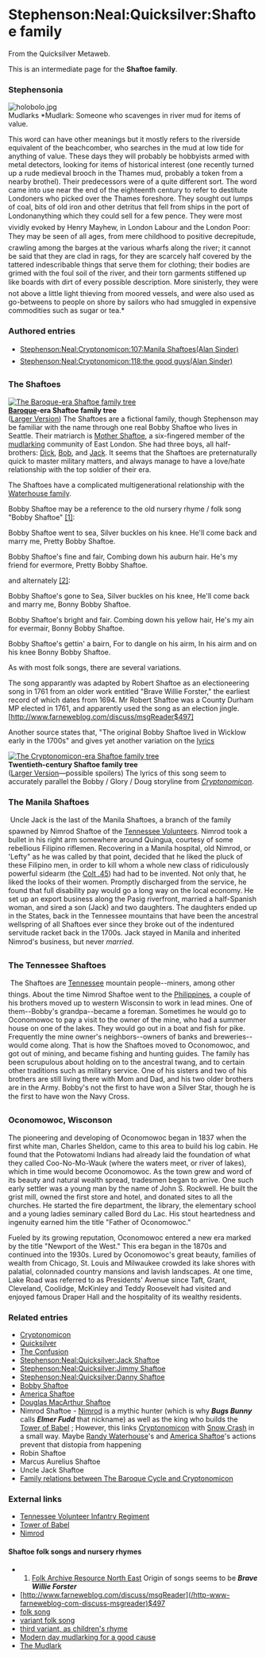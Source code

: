 
# Stephenson:Neal:Quicksilver:Shaftoe family

From the Quicksilver Metaweb.

This is an intermediate page for the **Shaftoe family**.

### Stephensonia


![holobolo.jpg](/images/holobolo.jpg)  
Mudlarks
*Mudlark: Someone who scavenges in river mud for items of value.

This word can have other meanings but it mostly refers to the riverside equivalent of the beachcomber, who searches in the mud at low tide for anything of value. These days they will probably be hobbyists armed with metal detectors, looking for items of historical interest (one recently turned up a rude medieval brooch in the Thames mud, probably a token from a nearby brothel). Their predecessors were of a quite different sort. The word came into use near the end of the eighteenth century to refer to destitute Londoners who picked over the Thames foreshore. They sought out lumps of coal, bits of old iron and other detritus that fell from ships in the port of Londonanything which they could sell for a few pence. They were most vividly evoked by Henry Mayhew, in London Labour and the London Poor: They may be seen of all ages, from mere childhood to positive decrepitude, crawling among the barges at the various wharfs along the river; it cannot be said that they are clad in rags, for they are scarcely half covered by the tattered indescribable things that serve them for clothing; their bodies are grimed with the foul soil of the river, and their torn garments stiffened up like boards with dirt of every possible description. More sinisterly, they were not above a little light thieving from moored vessels, and were also used as go-betweens to people on shore by sailors who had smuggled in expensive commodities such as sugar or tea.*

### Authored entries


* [Stephenson:Neal:Cryptonomicon:107:Manila Shaftoes(Alan Sinder)](/stephenson-neal-cryptonomicon-107-manila-shaftoes-alan-sinder)
* [Stephenson:Neal:Cryptonomicon:118:the good guys(Alan Sinder)](/stephenson-neal-cryptonomicon-118-the-good-guys-alan-sinder)


### The Shaftoes


[![The Baroque-era Shaftoe family tree](/web/20060725165805im_/http://www.metaweb.com/wiki/upload/5/59/BaroqueShaftoeFamilyTreeSC.png)](the-baroque-era-shaftoe-family-tree)  
**[Baroque](/baroque)-era Shaftoe family tree**  
([Larger Version](/image-baroqueshaftoefamilytreel-png))
The Shaftoes are a fictional family, though Stephenson may be familiar with the name through one real Bobby Shaftoe who lives in Seattle. Their matriarch is [Mother Shaftoe](/stephenson-neal-quicksilver-mother-shaftoe), a six-fingered member of the [mudlarking](/mudlark) community of East London. She had three boys, all half-brothers: [Dick](/stephenson-neal-quicksilver-dick-shaftoe), [Bob](/stephenson-neal-quicksilver-bob-shaftoe), and [Jack](/stephenson-neal-quicksilver-jack-shaftoe). It seems that the Shaftoes are preternaturally quick to master military matters, and always manage to have a love/hate relationship with the top soldier of their era.

The Shaftoes have a complicated multigenerational relationship with the [Waterhouse family](/stephenson-neal-quicksilver-waterhouse-family).

Bobby Shaftoe may be a reference to the old nursery rhyme / folk song "Bobby Shaftoe" [[1]](/http-www-personal-umich-edu-pfa-dreamhouse-nursery-rhymes-shaftoe-html):

 Bobby Shaftoe went to sea,
 Silver buckles on his knee.
 He'll come back and marry me,
 Pretty Bobby Shaftoe.

 Bobby Shaftoe's fine and fair,
 Combing down his auburn hair.
 He's my friend for evermore,
 Pretty Bobby Shaftoe.

and alternately [[2]](/http-www-downingm-freeserve-co-uk-rhyme006-htm):

 Bobby Shaftoe's gone to Sea,
 Silver buckles on his knee,
 He'll come back and marry me,
 Bonny Bobby Shaftoe.

 Bobby Shaftoe's bright and fair.
 Combing down his yellow hair,
 He's my ain for evermair,
 Bonny Bobby Shaftoe.

 Bobby Shaftoe's gettin' a bairn,
 For to dangle on his airm,
 In his airm and on his knee
 Bonny Bobby Shaftoe.

As with most folk songs, there are several variations.

The song apparantly was adapted by Robert Shaftoe as an electioneering song in 1761 from an older work entitled "Brave Willie Forster," the earliest record of which dates from 1694. Mr Robert Shaftoe was a County Durham MP elected in 1761, and apparently used the song as an election jingle. [http://www.farneweblog.com/discuss/msgReader$497]

Another source states that, "The original Bobby Shaftoe lived in Wicklow early in the 1700s" and gives yet another variation on the [lyrics](/http-www-ucamusic-com-textdocs-mother-goose-pdf)

[![The Cryptonomicon-era Shaftoe family tree](/web/20060725165805im_/http://www.metaweb.com/wiki/upload/d/db/MCMShaftoeFamilyTreeSC.png)](the-cryptonomicon-era-shaftoe-family-tree)  
**Twentieth-century Shaftoe family tree**  
([Larger Version](/image-mcmshaftoefamilytreel-png)—possible spoilers)
The lyrics of this song seem to accurately parallel the Bobby / Glory / Doug storyline from *[Cryptonomicon](/cryptonomicon)*.

### The Manila Shaftoes


 Uncle Jack is the last of the Manila Shaftoes, a branch of the family spawned by Nimrod Shaftoe of the [Tennessee Volunteers](/http-home-freeuk-com-gazkhan-tenn-brief-htm). Nimrod took a bullet in his right arm somewhere around Quingua, courtesy of some rebellious Filipino riflemen. Recovering in a Manila hospital, old Nimrod, or 'Lefty" as he was called by that point, decided that he liked the pluck of these Filipino men, in order to kill whom a whole new class of ridiculously powerful sidearm (the [Colt .45](/colt-45)) had had to be invented. Not only that, he liked the looks of their women. Promptly discharged from the service, he found that full disability pay would go a long way on the local economy. He set up an export business along the Pasig riverfront, married a half-Spanish woman, and sired a son (Jack) and two daughters. The daughters ended up in the States, back in the Tennessee mountains that have been the ancestral wellspring of all Shaftoes ever since they broke out of the indentured servitude racket back in the 1700s. Jack stayed in Manila and inherited Nimrod's business, but never *married*. 

### The Tennessee Shaftoes


 The Shaftoes are [Tennessee](/http-en-wikipedia-org-wiki-tennessee) mountain people--miners, among other things. About the time Nimrod Shaftoe went to the [Philippines](/philippines), a couple of his brothers moved up to western Wisconsin to work in lead mines. One of them--Bobby's grandpa--became a foreman. Sometimes he would go to Oconomowoc to pay a visit to the owner of the mine, who had a summer house on one of the lakes. They would go out in a boat and fish for pike. Frequently the mine owner's neighbors--owners of banks and breweries--would come along. That is how the Shaftoes moved to Oconomowoc, and got out of mining, and became fishing and hunting guides. The family has been scrupulous about holding on to the ancestral twang, and to certain other traditions such as military service. One of his sisters and two of his brothers are still living there with Mom and Dad, and his two older brothers are in the Army. Bobby's not the first to have won a Silver Star, though he is the first to have won the Navy Cross. 

### Oconomowoc, Wisconson


The pioneering and developing of Oconomowoc began in 1837 when the first white man, Charles Sheldon, came to this area to build his log cabin. He found that the Potowatomi Indians had already laid the foundation of what they called Coo-No-Mo-Wauk (where the waters meet, or river of lakes), which in time would become Oconomowoc. As the town grew and word of its beauty and natural wealth spread, tradesmen began to arrive. One such early settler was a young man by the name of John S. Rockwell. He built the grist mill, owned the first store and hotel, and donated sites to all the churches. He started the fire department, the library, the elementary school and a young ladies seminary called Bord du Lac. His stout heartedness and ingenuity earned him the title "Father of Oconomowoc."

Fueled by its growing reputation, Oconomowoc entered a new era marked by the title "Newport of the West." This era began in the 1870s and continued into the 1930s. Lured by Oconomowoc's great beauty, families of wealth from Chicago, St. Louis and Milwaukee crowded its lake shores with palatial, colonnaded country mansions and lavish landscapes. At one time, Lake Road was referred to as Presidents' Avenue since Taft, Grant, Cleveland, Coolidge, McKinley and Teddy Roosevelt had visited and enjoyed famous Draper Hall and the hospitality of its wealthy residents.

### Related entries


* [Cryptonomicon](/cryptonomicon)
* [Quicksilver](/quicksilver)
* [The Confusion](/the-confusion)
* [Stephenson:Neal:Quicksilver:Jack Shaftoe](/stephenson-neal-quicksilver-jack-shaftoe)
* [Stephenson:Neal:Quicksilver:Jimmy Shaftoe](/stephenson-neal-quicksilver-jimmy-shaftoe)
* [Stephenson:Neal:Quicksilver:Danny Shaftoe](/stephenson-neal-quicksilver-danny-shaftoe)
* [Bobby Shaftoe](/bobby-shaftoe)
* [America Shaftoe](/america-shaftoe)
* [Douglas MacArthur Shaftoe](/douglas-macarthur-shaftoe)
* Nimrod Shaftoe - [Nimrod](/http-en-wikipedia-org-wiki-nimrod-king) is a mythic hunter (which is why ***Bugs Bunny*** calls ***Elmer Fudd*** that nickname) as well as the king who builds the [Tower of Babel](/http-en-wikipedia-org-wiki-tower-of-babel) ; However, this links [Cryptonomicon](/cryptonomicon) with [Snow Crash](/stephenson-neal-snow-crash) in a small way. Maybe [Randy Waterhouse](/randy-waterhouse)'s and [America Shaftoe](/america-shaftoe)'s actions prevent that distopia from happening
* Robin Shaftoe
* Marcus Aurelius Shaftoe
* Uncle Jack Shaftoe
* [Family relations between The Baroque Cycle and Cryptonomicon](/stephenson-neal-cryptonomicon-family-relationships)


### External links


* [Tennessee Volunteer Infantry Regiment](/http-home-freeuk-com-gazkhan-tenn-brief-htm)
* [Tower of Babel](/http-en-wikipedia-org-wiki-tower-of-babel)
* [Nimrod](/http-en-wikipedia-org-wiki-nimrod-king)


#### Shaftoe folk songs and nursery rhymes


* 1. [Folk Archive Resource North East](/http-www-farneweblog-com) Origin of songs seems to be ***Brave Willie Forster***
* [http://www.farneweblog.com/discuss/msgReader](/http-www-farneweblog-com-discuss-msgreader)$497
* [folk song](/http-www-personal-umich-edu-pfa-dreamhouse-nursery-rhymes-shaftoe-html)
* [variant folk song](/http-www-downingm-freeserve-co-uk-rhyme006-htm)
* [third variant, as children's rhyme](/http-www-ucamusic-com-textdocs-mother-goose-pdf)
* [Modern day mudlarking for a good cause](/http-www-london-se1-co-uk-news-view-php-artid-156)
* [The Mudlark](/http-www-cesc-net-cinqueportsweb-mudlark-margin-html)
